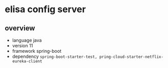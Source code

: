 # elisa config server

## overview
  - language    java 
  - version     11
  - framework   spring-boot
  - dependency  `spring-boot-starter-test, pring-cloud-starter-netflix-eureka-client`
  
